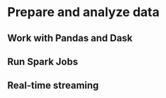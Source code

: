 
# Prepare and analyze data

## Work with Pandas and Dask

## Run Spark Jobs

## Real-time streaming
